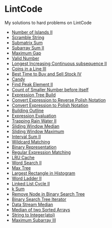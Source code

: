 # LintCode
My solutions to hard problems on LintCode

* [Number of Islands II](/src/hard/NumberIslands2.java)
* [Scramble String](/src/hard/ScrambleString.java)
* [Submatrix Sum](/src/hard/SubmatrixSum.java)
* [Subarray Sum II](/src/hard/SubarraySum.java)
* [Maximum Gap](/src/hard/MaximumGap.java)
* [Valid Number](/src/hard/ValidNumber.java)
* [Longest Increasing Continuous subsequence II](/src/hard/LongestIncreassing.java) 
* [Coins in a Line III](/src/hard/CoinsInLine.java)
* [Best Time to Buy and Sell Stock IV](/src/hard/BestTimetoBuyandSellStock4.java) 
* [Candy](/src/hard/Candy.java)
* [Find Peak Element II](/src/hard/FindPeakElement2.java)
* [Count of Smaller Number before itself](/src/hard/CountSmallerNumber.java)
* [Expression Tree Build](/src/hard/ExpressionConvertionEvaluation.java)
* [Convert Expression to Reverse Polish Notation](/src/hard/ExpressionConvertionEvaluation.java)
* [Convert Expression to Polish Notation](/src/hard/ExpressionConvertionEvaluation.java)
* [Building Outline]()
* [Expression Evaluation](/src/hard/ExpressionConvertionEvaluation.java)
* [Trapping Rain Water II](/src/hard/TrappingRainWater2.java)
* [Sliding Window Median](/src/hard/SlidingWindowMedian.java)
* [Sliding Window Maximum](/src/hard/SlidingWindowMaximum.java)
* [Interval Sum II](/src/hard/IntervalSum.java)
* [Wildcard Matching](/src/hard/WildcardMatching.java)
* [Binary Representation](/src/hard/BinaryRepresentation.java) 
* [Regular Expression Matching](/src/hard/RegularExpressionMatching.java)
* [LRU Cache](/src/hard/LRUCache.java)
* [Word Search II]()
* [Max Tree](/src/hard/MaxTree.java)
* [Largest Rectangle in Histogram](/src/hard/LargestRectangle.java)
* [Word Ladder II](/src/hard/WordLadder2.java)
* [Linked List Cycle II]()
* [k Sum](/src/hard/kSum.java) 
* [Remove Node in Binary Search Tree](/src/hard/RemoveTreeNode.java) 
* [Binary Search Tree Iterator](/src/hard/TreeIterator.java)
* [Data Stream Median]()
* [Median of two Sorted Arrays]() 
* [String to Integer(atoi)](/src/hard/StringToInteger.java)
* [Maximum Subarray III](/src/hard/MaximumSubarray3.java)

